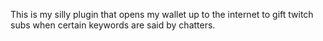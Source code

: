 This is my silly plugin that opens my wallet up to the internet to gift twitch subs when certain keywords are said by chatters.
